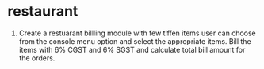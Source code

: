 # restaurant
1. Create a restuarant billling module with few tiffen items user can choose from the console menu option and select the appropriate items. Bill the items with 6% CGST and 6% SGST and calculate total bill amount for the orders.